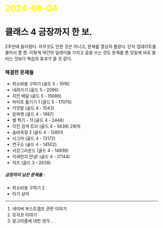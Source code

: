 # <span style="color:yellow">2024-06-04</span>

# 클래스 4 금장까지 한 보.

2주만에 돌아왔다. 아무것도 안한 것은 아니고, 문제를 열심히 풀었다. 단지 업데이트를 몰아서 할 뿐. 
이렇게 약간의 딜레이를 가지고 글을 쓰는 것도 문제를 푼 당일에 바로 올리는 것보다 복습의 효과가 클 것 같다.

### 해결한 문제들
- 최소비용 구하기 (골드 5 - 1916)
- 내려가기 (골드 5 - 2096)
- 치킨 배달 (골드 5 - 15686)
- 파이프 옮기기 1 (골드 5 - 17070)
- 거짓말 (골드 4 - 1043)
- 알파벳 (골드 4 - 1987)
- 별 찍기 - 11 (골드 4 - 2448)
- 이진 검색 트리 (골드 4 - 5639) 2회차
- 숨바꼭질 2 (골드 4 - 12851)
- 시그마 (골드 4 - 13172)
- 연구소 (골드 4 - 14502)
- 서강그라운드 (골드 4 - 14938)
- 미세먼지 안녕! (골드 4 - 17144)
- 치즈 (골드 3 - 2638)


##### 금장까지 남은 문제들 :
- 최소비용 구하기 2
- 아기 상어


- - -


1. 네이버 부스트캠프 관련 이야기
2. 모각코 이야기
3. 알고리즘에 대한 생각 ..

